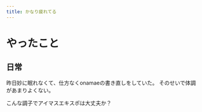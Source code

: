 ```yaml
---
title: かなり疲れてる
---
```


# やったこと

## 日常

昨日妙に眠れなくて、仕方なくonamaeの書き直しをしていた。
そのせいで体調があまりよくない。

こんな調子でアイマスエキスポは大丈夫か？
